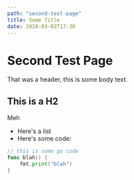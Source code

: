 ```yaml
---
path: "second-test-page"
title: Some Title
date: 2018-03-02T17:30
---
```


Second Test Page
================

That was a header, this is some body text.


This is a H2
------------

Meh

* Here's a list
* Here's some code:

```go
// this is some go code
func blah() {
    fmt.print("blah")
}
```
